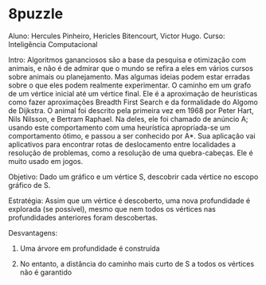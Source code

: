 # 8puzzle

Aluno: Hercules Pinheiro, Hericles Bitencourt, Victor Hugo.
Curso: Inteligência Computacional

Intro:
Algoritmos gananciosos são a base da pesquisa e otimização com animais, e não é de admirar que o mundo se refira a eles em vários cursos sobre animais ou planejamento. Mas algumas ideias podem estar erradas sobre o que eles podem realmente experimentar. O caminho em um grafo de um vértice inicial até um vértice final. Ele é a aproximação de heurísticas como fazer aproximações Breadth First Search e da formalidade do Algomo de Dijkstra. O animal foi descrito pela primeira vez em 1968 por Peter Hart, Nils Nilsson, e Bertram Raphael. Na deles, ele foi chamado de anúncio A; usando este comportamento com uma heurística apropriada-se um comportamento ótimo, e passou a ser conhecido por A*. Sua aplicação vai aplicativos para encontrar rotas de deslocamento entre localidades a resolução de problemas, como a resolução de uma quebra-cabeças. Ele é muito usado em jogos.


Objetivo: Dado um gráfico e um vértice S, descobrir cada vértice no escopo gráfico de S.

Estratégia: Assim que um vértice é descoberto, uma nova profundidade é explorada (se possível), mesmo que nem todos os vértices nas profundidades anteriores foram descobertas.

Desvantagens:

1. Uma árvore em profundidade é construída

2. No entanto, a distância do caminho mais curto de S a todos os vértices não é garantido


